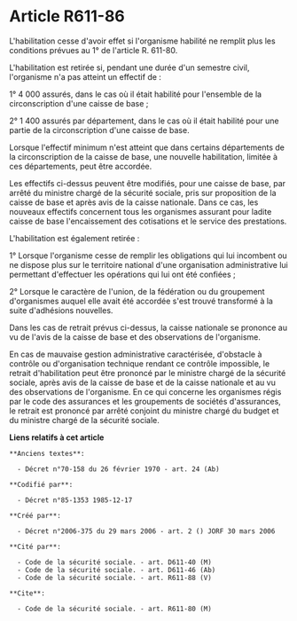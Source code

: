 # Article R611-86

L'habilitation cesse d'avoir effet si l'organisme habilité ne remplit plus les conditions prévues au 1° de l'article R.
611-80.

L'habilitation est retirée si, pendant une durée d'un semestre civil, l'organisme n'a pas atteint un effectif de :

1° 4 000 assurés, dans le cas où il était habilité pour l'ensemble de la circonscription d'une caisse de base ;

2° 1 400 assurés par département, dans le cas où il était habilité pour une partie de la circonscription d'une caisse de
base.

Lorsque l'effectif minimum n'est atteint que dans certains départements de la circonscription de la caisse de base, une
nouvelle habilitation, limitée à ces départements, peut être accordée.

Les effectifs ci-dessus peuvent être modifiés, pour une caisse de base, par arrêté du ministre chargé de la sécurité sociale,
pris sur proposition de la caisse de base et après avis de la caisse nationale. Dans ce cas, les nouveaux effectifs
concernent tous les organismes assurant pour ladite caisse de base l'encaissement des cotisations et le service des
prestations.

L'habilitation est également retirée :

1° Lorsque l'organisme cesse de remplir les obligations qui lui incombent ou ne dispose plus sur le territoire national d'une
organisation administrative lui permettant d'effectuer les opérations qui lui ont été confiées ;

2° Lorsque le caractère de l'union, de la fédération ou du groupement d'organismes auquel elle avait été accordée s'est
trouvé transformé à la suite d'adhésions nouvelles.

Dans les cas de retrait prévus ci-dessus, la caisse nationale se prononce au vu de l'avis de la caisse de base et des
observations de l'organisme.

En cas de mauvaise gestion administrative caractérisée, d'obstacle à contrôle ou d'organisation technique rendant ce contrôle
impossible, le retrait d'habilitation peut être prononcé par le ministre chargé de la sécurité sociale, après avis de la
caisse de base et de la caisse nationale et au vu des observations de l'organisme. En ce qui concerne les organismes régis
par le code des assurances et les groupements de sociétés d'assurances, le retrait est prononcé par arrêté conjoint du
ministre chargé du budget et du ministre chargé de la sécurité sociale.

**Liens relatifs à cet article**

	**Anciens textes**:

	  - Décret n°70-158 du 26 février 1970 - art. 24 (Ab)

	**Codifié par**:

	  - Décret n°85-1353 1985-12-17

	**Créé par**:

	  - Décret n°2006-375 du 29 mars 2006 - art. 2 () JORF 30 mars 2006

	**Cité par**:

	  - Code de la sécurité sociale. - art. D611-40 (M)
	  - Code de la sécurité sociale. - art. D611-46 (Ab)
	  - Code de la sécurité sociale. - art. R611-88 (V)

	**Cite**:

	  - Code de la sécurité sociale. - art. R611-80 (M)
